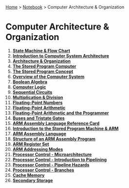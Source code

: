 <a href="../../">Home</a> > <a href="../notebook">Notebook</a> > Computer Architecture & Organization

# Computer Architecture & Organization



1. **<a href="./state-machine-and-flow-chart">State Machine & Flow Chart</a>**
1. **<a href="./introduction-to-computer-system-architecture">Introduction to Computer System Architecture</a>**
1. **<a href="./architecture-and-organization">Architecture & Organization</a>**
1. **<a href="./the-stored-program-computer">The Stored Program Computer</a>**
1. **<a href="./the-stored-program-concept">The Stored Program Concept</a>**
1. **<a href="./overview-of-the-computer-system">Overview of the Computer System</a>**
1. **<a href="./boolean-algebra">Boolean Algebra</a>**
1. **<a href="./computer-logic">Computer Logic</a>**
1. **<a href="./sequential-circuits">Sequential Circuits</a>**
1. **<a href="./multiplication-and-division">Multiplication & Division</a>**
1. **<a href="./floating-point-numbers">Floating-Point Numbers</a>**
1. **<a href="./floating-point-arithmetic">Floating-Point Arithmetic</a>**
1. **<a href="./floating-point-arithmetic-and-the-programmer">Floating-Point Arithmetic and the Programmer</a>**
1. **<a href="./buses-and-tristate-gates">Buses and Tristate Gates</a>**
1. **<a href="./arm-assembly-language-reference-card">ARM Assembly Language Reference Card</a>**
1. **<a href="./introduction-to-the-stored-program-machine-and-arm">Introduction to the Stored Program Machine & ARM</a>**
1. **<a href="./arm-assembly-language">ARM Assembly Language</a>**
1. **<a href="./structure-of-an-arm-assembly-program">Structure of an ARM Assembly Program</a>**
1. **<a href="./arm-register-set">ARM Register Set</a>**
1. **<a href="./arm-addressing-modes">ARM Addressing Modes</a>**
1. **<a href="./processor-control-microarchitecture">Processor Control - Microarchitecture</a>**
1. **<a href="./processor-control-introduction-to-pipelining">Processor Control - Introduction to Pipelining</a>**
1. **<a href="./processor-control-pipeline-hazards">Processor Control - Pipeline Hazards</a>**
1. **<a href="./processor-control-branches">Processor Control - Branches</a>**
1. **<a href="./cache-memory">Cache Memory</a>**
1. **<a href="./secondary-storage">Secondary Storage</a>**

